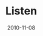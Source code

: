 ---
layout: music 
title: "Listen"
date: 2010-11-08 
description: "Music from the Game Change campaign about listening to God."
audio: "http://s3.amazonaws.com/crossroads-media/music/audio/Listen.mp3"
audio-duration: "04:21"
tag: 
 - game-change
 - prayer
 - listen
src: "http://s3.amazonaws.com/crossroads-media/images/Listen_190x110-1.gif"
---